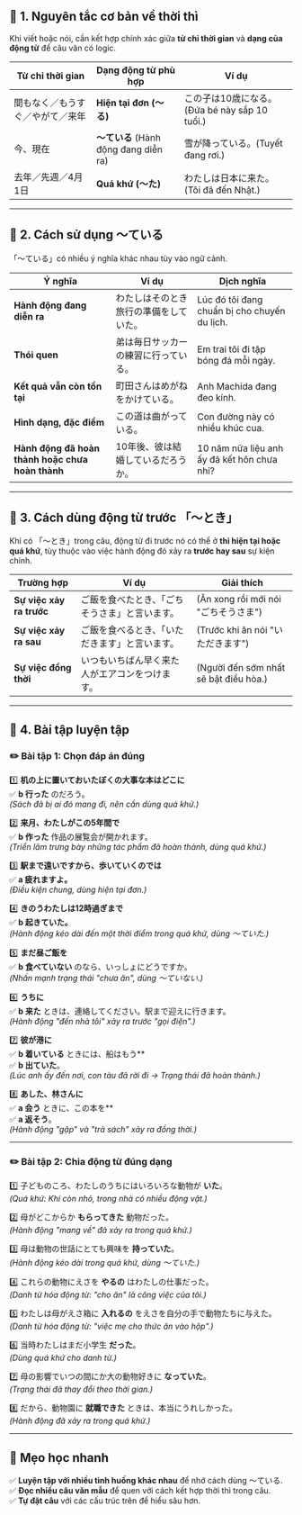 ## **📌 1. Nguyên tắc cơ bản về thời thì**  
Khi viết hoặc nói, cần kết hợp chính xác giữa **từ chỉ thời gian** và **dạng của động từ** để câu văn có logic.  

| **Từ chỉ thời gian** | **Dạng động từ phù hợp** | **Ví dụ** |
|------------------|-------------------|-------------|
| 間もなく／もうすぐ／やがて／来年 | **Hiện tại đơn (～る)** | この子は10歳になる。 (Đứa bé này sắp 10 tuổi.) |
| 今、現在 | **～ている** (Hành động đang diễn ra) | 雪が降っている。(Tuyết đang rơi.) |
| 去年／先週／4月1日 | **Quá khứ (～た)** | わたしは日本に来た。(Tôi đã đến Nhật.) |

---

## **📌 2. Cách sử dụng ～ている**  
「～ている」có nhiều ý nghĩa khác nhau tùy vào ngữ cảnh.  

| **Ý nghĩa** | **Ví dụ** | **Dịch nghĩa** |
|------------|--------|-------------|
| **Hành động đang diễn ra** | わたしはそのとき旅行の準備をしていた。 | Lúc đó tôi đang chuẩn bị cho chuyến du lịch. |
| **Thói quen** | 弟は毎日サッカーの練習に行っている。 | Em trai tôi đi tập bóng đá mỗi ngày. |
| **Kết quả vẫn còn tồn tại** | 町田さんはめがねをかけている。 | Anh Machida đang đeo kính. |
| **Hình dạng, đặc điểm** | この道は曲がっている。 | Con đường này có nhiều khúc cua. |
| **Hành động đã hoàn thành hoặc chưa hoàn thành** | 10年後、彼は結婚しているだろうか。 | 10 năm nữa liệu anh ấy đã kết hôn chưa nhỉ? |

---

## **📌 3. Cách dùng động từ trước 「～とき」**
Khi có 「～とき」trong câu, động từ đi trước nó có thể ở **thì hiện tại hoặc quá khứ**, tùy thuộc vào việc hành động đó xảy ra **trước hay sau** sự kiện chính.  

| **Trường hợp** | **Ví dụ** | **Giải thích** |
|------------|--------|-------------|
| **Sự việc xảy ra trước** | ご飯を食べたとき、「ごちそうさま」と言います。 | (Ăn xong rồi mới nói "ごちそうさま") |
| **Sự việc xảy ra sau** | ご飯を食べるとき、「いただきます」と言います。 | (Trước khi ăn nói "いただきます") |
| **Sự việc đồng thời** | いつもいちばん早く来た人がエアコンをつけます。 | (Người đến sớm nhất sẽ bật điều hòa.) |

---

## **📌 4. Bài tập luyện tập**
### **✏️ Bài tập 1: Chọn đáp án đúng**
1️⃣ **机の上に置いておいたぼくの大事な本はどこに**  
✅ **b 行った** のだろう。  
*(Sách đã bị ai đó mang đi, nên cần dùng quá khứ.)*  

2️⃣ **来月、わたしがこの5年間で**  
✅ **b 作った** 作品の展覧会が開かれます。  
*(Triển lãm trưng bày những tác phẩm đã hoàn thành, dùng quá khứ.)*  

3️⃣ **駅まで遠いですから、歩いていくのでは**  
✅ **a 疲れますよ。**  
*(Điều kiện chung, dùng hiện tại đơn.)*  

4️⃣ **きのうわたしは12時過ぎまで**  
✅ **b 起きていた。**  
*(Hành động kéo dài đến một thời điểm trong quá khứ, dùng ～ていた.)*  

5️⃣ **まだ昼ご飯を**  
✅ **b 食べていない** のなら、いっしょにどうですか。  
*(Nhấn mạnh trạng thái "chưa ăn", dùng ～ていない.)*  

6️⃣ **うちに**  
✅ **b 来た** ときは、連絡してください。駅まで迎えに行きます。  
*(Hành động "đến nhà tôi" xảy ra trước "gọi điện".)*  

7️⃣ **彼が港に**  
✅ **b 着いている** ときには、船はもう**  
✅ **b 出ていた**。  
*(Lúc anh ấy đến nơi, con tàu đã rời đi → Trạng thái đã hoàn thành.)*  

8️⃣ **あした、林さんに**  
✅ **a 会う** ときに、この本を**  
✅ **a 返そう**。  
*(Hành động "gặp" và "trả sách" xảy ra đồng thời.)*  

---

### **✏️ Bài tập 2: Chia động từ đúng dạng**
1️⃣ 子どものころ、わたしのうちにはいろいろな動物が **いた**。  
*(Quá khứ: Khi còn nhỏ, trong nhà có nhiều động vật.)*  

2️⃣ 母がどこからか **もらってきた** 動物だった。  
*(Hành động "mang về" đã xảy ra trong quá khứ.)*  

3️⃣ 母は動物の世話にとても興味を **持っていた**。  
*(Hành động kéo dài trong quá khứ, dùng ～ていた.)*  

4️⃣ これらの動物にえさを **やるの** はわたしの仕事だった。  
*(Danh từ hóa động từ: "cho ăn" là công việc của tôi.)*  

5️⃣ わたしは母がえさ箱に **入れるの** をえさを自分の手で動物たちに与えた。  
*(Danh từ hóa động từ: "việc mẹ cho thức ăn vào hộp".)*  

6️⃣ 当時わたしはまだ小学生 **だった**。  
*(Dùng quá khứ cho danh từ.)*  

7️⃣ 母の影響でいつの間にか大の動物好きに **なっていた**。  
*(Trạng thái đã thay đổi theo thời gian.)*  

8️⃣ だから、動物園に **就職できた** ときは、本当にうれしかった。  
*(Hành động đã xảy ra trong quá khứ.)*  

---

## **🎯 Mẹo học nhanh**
✅ **Luyện tập với nhiều tình huống khác nhau** để nhớ cách dùng ～ている.  
✅ **Đọc nhiều câu văn mẫu** để quen với cách kết hợp thời thì trong câu.  
✅ **Tự đặt câu** với các cấu trúc trên để hiểu sâu hơn.  